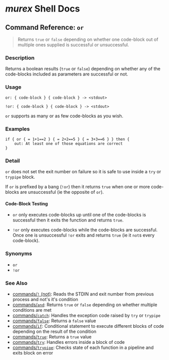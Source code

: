 # _murex_ Shell Docs

## Command Reference: `or`

> Returns `true` or `false` depending on whether one code-block out of multiple ones supplied is successful or unsuccessful.

### Description

Returns a boolean results (`true` or `false`) depending on whether any of the
code-blocks included as parameters are successful or not.

### Usage

    or: { code-block } { code-block } -> <stdout>
    
    !or: { code-block } { code-block } -> <stdout>
    
`or` supports as many or as few code-blocks as you wish.

### Examples

    if { or { = 1+1==2 } { = 2+2==5 } { = 3+3==6 } } then {
        out: At least one of those equations are correct
    }

### Detail

`or` does not set the exit number on failure so it is safe to use inside a `try`
or `trypipe` block.

If `or` is prefixed by a bang (`!or`) then it returns `true` when one or more
code-blocks are unsuccessful (ie the opposite of `or`).

#### Code-Block Testing

* `or` only executes code-blocks up until one of the code-blocks is successful
  then it exits the function and returns `true`.

* `!or` only executes code-blocks while the code-blocks are successful. Once one
  is unsuccessful `!or` exits and returns `true` (ie it `not`s every code-block).

### Synonyms

* `or`
* `!or`


### See Also

* [commands/`!` (not)](../commands/not.md):
  Reads the STDIN and exit number from previous process and not's it's condition
* [commands/`and`](../commands/and.md):
  Returns `true` or `false` depending on whether multiple conditions are met
* [commands/`catch`](../commands/catch.md):
  Handles the exception code raised by `try` or `trypipe` 
* [commands/`false`](../commands/false.md):
  Returns a `false` value
* [commands/`if`](../commands/if.md):
  Conditional statement to execute different blocks of code depending on the result of the condition
* [commands/`true`](../commands/true.md):
  Returns a `true` value
* [commands/`try`](../commands/try.md):
  Handles errors inside a block of code
* [commands/`trypipe`](../commands/trypipe.md):
  Checks state of each function in a pipeline and exits block on error